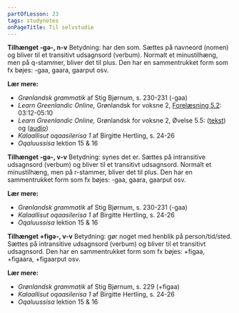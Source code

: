 ```yaml
---
partOfLesson: 23
tags: studynotes
onPageTitle: Til selvstudie
---
```


**Tilhænget -gə-, n-v**
Betydning: har den som. Sættes på navneord (nomen) og bliver til et transitivt udsagnsord (verbum). Normalt et minustilhæng, men på q-stammer, bliver det til plus. Den har en sammentrukket form som fx bøjes: -gaa, gaara, gaarput osv.

**Lær mere:**
- *Grønlandsk grammatik* af Stig Bjørnum, s. 230-231 (-gaa)
- *Learn Greenlandic Online,* Grønlandsk for voksne 2, [Forelæsning 5.2](https://learngreenlandic.com/online/lg2/5.2/): 03:12-05:10
- *Learn Greenlandic Online,* Grønlandsk for voksne 2, Øvelse 5.5: ([tekst](https://learngreenlandic.com/online/lg2/structure/5.5/t/)) og ([audio](https://learngreenlandic.com/online/lg2/structure/5.5/a/))
- *Kalaallisut oqaasilerisa 1* af Birgitte Hertling, s. 24-26
- *Oqaluussisa* lektion 15 & 16

**Tilhænget -gə-, v-v**
Betydning: synes det er. Sættes på intransitive udsagnsord (verbum) og bliver til et transitivt udsagnsord. Normalt et minustilhæng, men på r-stammer, bliver det til plus. Den har en sammentrukket form som fx bøjes: -gaa, gaara, gaarput osv.

**Lær mere:**
- *Grønlandsk grammatik* af Stig Bjørnum, s. 230-231 (-gaa)
- *Kalaallisut oqaasilerisa 1* af Birgitte Hertling, s. 24-26
- *Oqaluussisa* lektion 15 & 16

**Tilhænget +figə-, v-v**
Betydning: gør noget med henblik på person/tid/sted. Sættes på intransitive udsagnsord (verbum) og bliver til et transitivt udsagnsord. Den har en sammentrukket form som fx bøjes: +figaa, +figaara, +figaarput osv.

**Lær mere:**
- *Grønlandsk grammatik* af Stig Bjørnum, s. 229 (+figaa)
- *Kalaallisut oqaasilerisa 1* af Birgitte Hertling, s. 24-26
- *Oqaluussisa* lektion 15 & 16